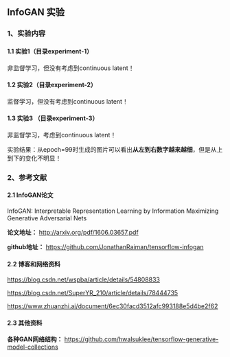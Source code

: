 ## **InfoGAN 实验**

### **1、实验内容**

#### **1.1 实验1（目录experiment-1）**

非监督学习，但没有考虑到continuous latent！

#### **1.2 实验2（目录experiment-2）**

监督学习，但没有考虑到continuous latent！

#### **1.3 实验3 （目录experiment-3）**

非监督学习，考虑到continuous latent！

实验结果：从epoch=99时生成的图片可以看出**从左到右数字越来越细**，但是从上到下的变化不明显！

### **2、参考文献**

#### **2.1 InfoGAN论文**

InfoGAN: Interpretable Representation Learning by Information Maximizing Generative Adversarial Nets

**论文地址：** http://arxiv.org/pdf/1606.03657.pdf

**github地址：** https://github.com/JonathanRaiman/tensorflow-infogan

#### **2.2 博客和网络资料**

https://blog.csdn.net/wspba/article/details/54808833

https://blog.csdn.net/SuperYR_210/article/details/78444735

https://www.zhuanzhi.ai/document/6ec30facd3512afc993188e5d4be2f62

#### **2.3 其他资料**

**各种GAN网络结构：** https://github.com/hwalsuklee/tensorflow-generative-model-collections
